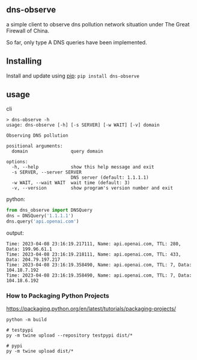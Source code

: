 ## dns-observe
a simple client to observe dns pollution network situation under The Great Firewall of China.

So far, only type A DNS queries have been implemented.

## Installing
Install and update using [pip](https://pypi.org/project/dns-observe/):
`pip install dns-observe`

## usage
cli
```
> dns-observe -h
usage: dns-observe [-h] [-s SERVER] [-w WAIT] [-v] domain

Observing DNS pollution

positional arguments:
  domain                query domain

options:
  -h, --help            show this help message and exit
  -s SERVER, --server SERVER
                        DNS server (default: 1.1.1.1)
  -w WAIT, --wait WAIT  wait time (default: 3)
  -v, --version         show program's version number and exit
```

python:
```python
from dns_observe import DNSQuery
dns = DNSQuery('1.1.1.1')
dns.query('api.openai.com')
```

output:
```
Time: 2023-04-08 23:16:19.217111, Name: api.openai.com, TTL: 280, Data: 199.96.61.1
Time: 2023-04-08 23:16:19.218111, Name: api.openai.com, TTL: 433, Data: 204.79.197.217
Time: 2023-04-08 23:16:19.358490, Name: api.openai.com, TTL: 7, Data: 104.18.7.192
Time: 2023-04-08 23:16:19.358490, Name: api.openai.com, TTL: 7, Data: 104.18.6.192
```

### How to Packaging Python Projects
https://packaging.python.org/en/latest/tutorials/packaging-projects/

```
python -m build

# testpypi
py -m twine upload --repository testpypi dist/*

# pypi
py -m twine upload dist/*
```
